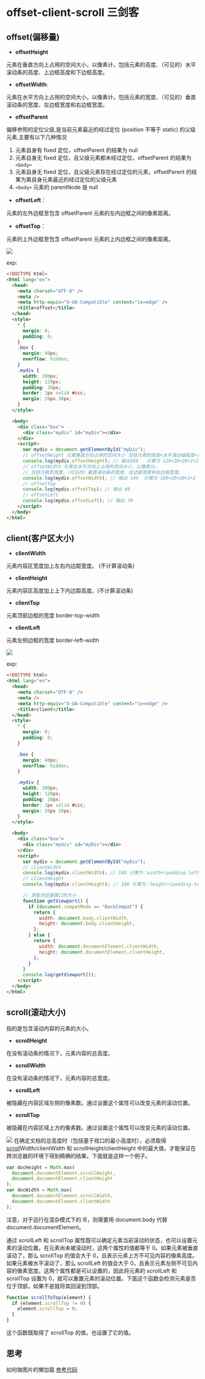 # offset-client-scroll 三剑客

## offset(偏移量)

- **offsetHeight**

元素在垂直方向上占用的空间大小，以像素计。包括元素的高度、（可见的）水平滚动条的高度、上边框高度和下边框高度。

- **offsetWidth**:

元素在水平方向上占用的空间大小，以像素计。包括元素的宽度、（可见的）垂直滚动条的宽度、左边框宽度和右边框宽度。

- **offsetParent**

偏移参照的定位父级,是当前元素最近的经过定位 (position 不等于 static) 的父级元素,主要有以下几种情况

1. 元素自身有 fixed 定位，offsetParent 的结果为 null
2. 元素自身无 fixed 定位，且父级元素都未经过定位，offsetParent 的结果为 `<body>`
3. 元素自身无 fixed 定位，且父级元素存在经过定位的元素，offsetParent 的结果为离自身元素最近的经过定位的父级元素
4. `<body>` 元素的 parentNode 是 null

- **offsetLeft**：

元素的左外边框至包含 offsetParent 元素的左内边框之间的像素距离。

- **offsetTop**：

元素的上外边框至包含 offsetParent 元素的上内边框之间的像素距离。

![](../assets/html/images/offset.png)

exp:

```html
<!DOCTYPE html>
<html lang="en">
  <head>
    <meta charset="UTF-8" />
    <meta />
    <meta http-equiv="X-UA-Compatible" content="ie=edge" />
    <title>offset</title>
  </head>
  <style>
    * {
      margin: 0;
      padding: 0;
    }
    .box {
      margin: 40px;
      overflow: hidden;
    }
    .mydiv {
      width: 100px;
      height: 120px;
      padding: 20px;
      border: 2px solid #ccc;
      margin: 20px 30px;
    }
  </style>

  <body>
    <div class="box">
      <div class="mydiv" id="myDiv"></div>
    </div>
    <script>
      var mydiv = document.getElementById("myDiv");
      // offsetHeight 元素垂直方向占用的空间大小 包括元素的高度+水平滚动轴高度+边框高度
      console.log(mydiv.offsetHeight); // 输出164   计算为 120+20+20+2+2 = 164
      // offsetWidth 元素在水平方向上占用的空间大小，以像素计。
      // 包括元素的宽度、（可见的）垂直滚动条的宽度、左边框宽度和右边框宽度。
      console.log(mydiv.offsetWidth); // 输出 144  计算为 100+20+20+2+2 = 144
      // offsetTop
      console.log(mydiv.offsetTop); // 输出 60
      // offsetLeft
      console.log(mydiv.offsetLeft); // 输出 70
    </script>
  </body>
</html>
```

## client(客户区大小)

- **clientWidth**

元素内容区宽度加上左右内边距宽度。 (不计算滚动条)

- **clientHeight**

元素内容区高度加上上下内边距高度。(不计算滚动条)

- **clientTop**

元素顶部边框的宽度 border-top-width

- **clientLeft**

元素左侧边框的宽度 border-left-width

![](../assets/html/images/client.png)

exp:

```html
<!DOCTYPE html>
<html lang="en">
  <head>
    <meta charset="UTF-8" />
    <meta />
    <meta http-equiv="X-UA-Compatible" content="ie=edge" />
    <title>client</title>
  </head>
  <style>
    * {
      margin: 0;
      padding: 0;
    }

    .box {
      margin: 40px;
      overflow: hidden;
    }

    .mydiv {
      width: 100px;
      height: 120px;
      padding: 20px;
      border: 2px solid #ccc;
      margin: 20px 30px;
    }
  </style>

  <body>
    <div class="box">
      <div class="mydiv" id="myDiv"></div>
    </div>
    <script>
      var mydiv = document.getElementById("myDiv");
      // clientWidth
      console.log(mydiv.clientWidth); // 140 计算为：width+(padding-left)+(padding-right)
      // clientHeight
      console.log(mydiv.clientHeight); // 160 计算为：height+(padding-top)+(padding-bottom)

      // 获取浏览器窗口的大小
      function getViewport() {
        if (document.compatMode == "BackCompat") {
          return {
            width: document.body.clientWidth,
            height: document.body.clientHeight,
          };
        } else {
          return {
            width: document.documentElement.clientWidth,
            height: document.documentElement.clientHeight,
          };
        }
      }
      console.log(getViewport());
    </script>
  </body>
</html>
```

## scroll(滚动大小)

指的是包含滚动内容的元素的大小。

- **scrollHeight**

在没有滚动条的情况下，元素内容的总高度。

- **scrollWidth**

在没有滚动条的情况下，元素内容的总宽度。

- **scrollLeft**

被隐藏在内容区域左侧的像素数。通过设置这个属性可以改变元素的滚动位置。

- **scrollTop**

被隐藏在内容区域上方的像素数。通过设置这个属性可以改变元素的滚动位置。

![](../assets/html/images/scroll.png)
在确定文档的总高度时（包括基于视口的最小高度时），必须取得[scroll](https://so.csdn.net/so/search?q=scroll)Width/clientWidth 和 scrollHeight/clientHeight 中的最大值，才能保证在跨浏览器的环境下得到精确的结果。下面就是这样一个例子。

```js
var docHeight = Math.max(
  document.documentElement.scrollHeight,
  document.documentElement.clientHeight
);
var docWidth = Math.max(
  document.documentElement.scrollWidth,
  document.documentElement.clientWidth
);
```

注意，对于运行在混杂模式下的 IE，则需要用 document.body 代替 document.documentElement。

通过 scrollLeft 和 scrollTop 属性既可以确定元素当前滚动的状态，也可以设置元素的滚动位置。在元素尚未被滚动时，这两个属性的值都等于 0。如果元素被垂直滚动了，那么 scrollTop 的值会大于 0，且表示元素上方不可见内容的像素高度。如果元素被水平滚动了，那么 scrollLeft 的值会大于 0，且表示元素左侧不可见内容的像素宽度。这两个属性都是可以设置的，因此将元素的 scrollLeft 和 scrollTop 设置为 0，就可以重置元素的滚动位置。下面这个函数会检测元素是否位于顶部，如果不是就将其回滚到顶部。

```js
function scrollToTop(element) {
  if (element.scrollTop != 0) {
    element.scrollTop = 0;
  }
}
```

这个函数既取得了 scrollTop 的值，也设置了它的值。

## 思考

如何做图片的懒加载
[参考代码](https://github.com/BigCoal/day-log/tree/master/code%E5%9F%BA%E7%A1%80/html/%E5%9B%BE%E7%89%87%E6%87%92%E5%8A%A0%E8%BD%BD)
